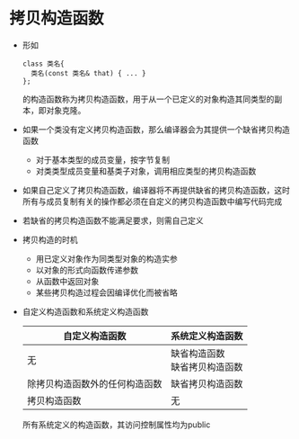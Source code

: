 # 拷贝构造函数

* 形如
  ```
  class 类名{
    类名(const 类名& that) { ... }
  };
  ```
  的构造函数称为拷贝构造函数，用于从一个已定义的对象构造其同类型的副本，即对象克隆。

* 如果一个类没有定义拷贝构造函数，那么编译器会为其提供一个缺省拷贝构造函数
    * 对于基本类型的成员变量，按字节复制
    * 对类类型成员变量和基类子对象，调用相应类型的拷贝构造函数
* 如果自己定义了拷贝构造函数，编译器将不再提供缺省的拷贝构造函数，这时所有与成员复制有关的操作都必须在自定义的拷贝构造函数中编写代码完成
* 若缺省的拷贝构造函数不能满足要求，则需自己定义
* 拷贝构造的时机
  * 用已定义对象作为同类型对象的构造实参
  * 以对象的形式向函数传递参数
  * 从函数中返回对象
  * 某些拷贝构造过程会因编译优化而被省略
* 自定义构造函数和系统定义构造函数
  
  | 自定义构造函数         | 系统定义构造函数             |
  |-----------------|----------------------|
  | 无               | 缺省构造函数<br />缺省拷贝构造函数 |
  | 除拷贝构造函数外的任何构造函数 | 缺省拷贝构造函数             |
  | 拷贝构造函数          | 无                    |

  所有系统定义的构造函数，其访问控制属性均为public

